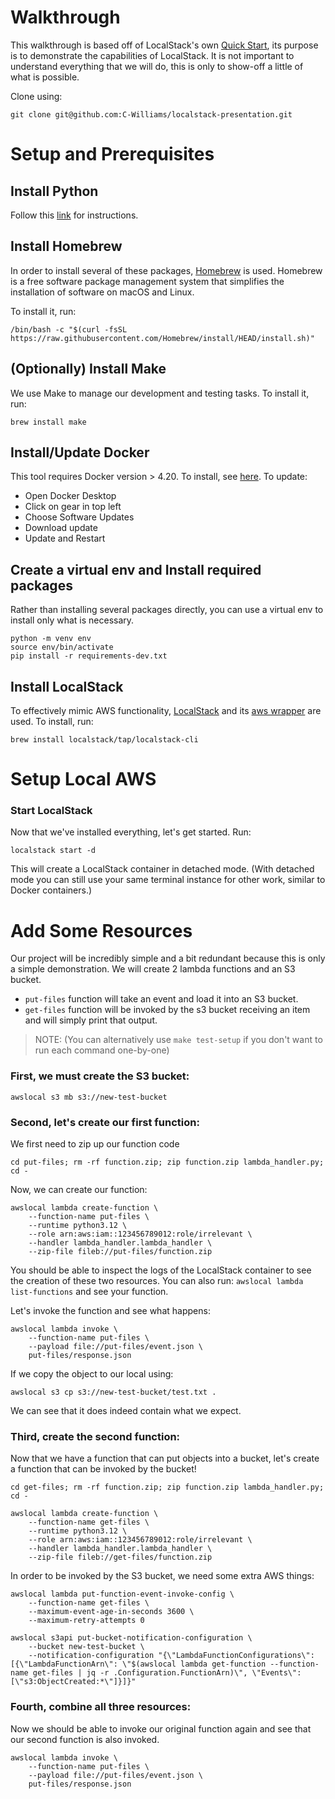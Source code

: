 # Walkthrough

This walkthrough is based off of LocalStack's own [Quick Start](https://docs.localstack.cloud/getting-started/quickstart/), its purpose is to demonstrate the capabilities of LocalStack. It is not important to understand everything that we will do, this is only to show-off a little of what is possible.

Clone using:

```
git clone git@github.com:C-Williams/localstack-presentation.git
```

# Setup and Prerequisites

## Install Python

Follow this [link](https://kinsta.com/knowledgebase/install-python/#mac) for instructions.

## Install Homebrew

In order to install several of these packages, [Homebrew](https://brew.sh/) is used. Homebrew is a free software package management system that simplifies the installation of software on macOS and Linux.

To install it, run:

```
/bin/bash -c "$(curl -fsSL https://raw.githubusercontent.com/Homebrew/install/HEAD/install.sh)"
```

## (Optionally) Install Make

We use Make to manage our development and testing tasks. To install it, run:

```
brew install make
```

## Install/Update Docker

This tool requires Docker version > 4.20. To install, see [here](https://docs.docker.com/desktop/install/mac-install/). To update:

- Open Docker Desktop
- Click on gear in top left
- Choose Software Updates
- Download update
- Update and Restart

## Create a virtual env and Install required packages

Rather than installing several packages directly, you can use a virtual env to install only what is necessary.

```
python -m venv env
source env/bin/activate
pip install -r requirements-dev.txt
```

## Install LocalStack

To effectively mimic AWS functionality, [LocalStack](https://docs.localstack.cloud/getting-started/) and its [aws wrapper](https://github.com/localstack/awscli-local) are used. To install, run:

```
brew install localstack/tap/localstack-cli
```

# Setup Local AWS

### Start LocalStack

Now that we've installed everything, let's get started. Run:

```
localstack start -d
```

This will create a LocalStack container in detached mode. (With detached mode you can still use your same terminal instance for other work, similar to Docker containers.)

# Add Some Resources

Our project will be incredibly simple and a bit redundant because this is only a simple demonstration. We will create 2 lambda functions and an S3 bucket.

- `put-files` function will take an event and load it into an S3 bucket.
- `get-files` function will be invoked by the s3 bucket receiving an item and will simply print that output.

> NOTE: (You can alternatively use `make test-setup` if you don't want to run each command one-by-one)

### First, we must create the S3 bucket:

```
awslocal s3 mb s3://new-test-bucket
```

### Second, let's create our first function:

We first need to zip up our function code

```
cd put-files; rm -rf function.zip; zip function.zip lambda_handler.py; cd -
```

Now, we can create our function:

```
awslocal lambda create-function \
    --function-name put-files \
    --runtime python3.12 \
    --role arn:aws:iam::123456789012:role/irrelevant \
    --handler lambda_handler.lambda_handler \
    --zip-file fileb://put-files/function.zip
```

You should be able to inspect the logs of the LocalStack container to see the creation of these two resources. You can also run: `awslocal lambda list-functions` and see your function.

Let's invoke the function and see what happens:

```
awslocal lambda invoke \
    --function-name put-files \
    --payload file://put-files/event.json \
    put-files/response.json
```

If we copy the object to our local using:
```
awslocal s3 cp s3://new-test-bucket/test.txt .
```
We can see that it does indeed contain what we expect.

### Third, create the second function:

Now that we have a function that can put objects into a bucket, let's create a function that can be invoked by the bucket!

```
cd get-files; rm -rf function.zip; zip function.zip lambda_handler.py; cd -
```

```
awslocal lambda create-function \
    --function-name get-files \
    --runtime python3.12 \
    --role arn:aws:iam::123456789012:role/irrelevant \
    --handler lambda_handler.lambda_handler \
    --zip-file fileb://get-files/function.zip
```

In order to be invoked by the S3 bucket, we need some extra AWS things:

```
awslocal lambda put-function-event-invoke-config \
    --function-name get-files \
    --maximum-event-age-in-seconds 3600 \
    --maximum-retry-attempts 0
```
```
awslocal s3api put-bucket-notification-configuration \
    --bucket new-test-bucket \
    --notification-configuration "{\"LambdaFunctionConfigurations\": [{\"LambdaFunctionArn\": \"$(awslocal lambda get-function --function-name get-files | jq -r .Configuration.FunctionArn)\", \"Events\": [\"s3:ObjectCreated:*\"]}]}"
```

### Fourth, combine all three resources:

Now we should be able to invoke our original function again and see that our second function is also invoked.

```
awslocal lambda invoke \
    --function-name put-files \
    --payload file://put-files/event.json \
    put-files/response.json
```
